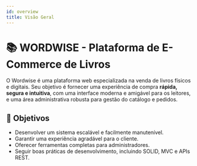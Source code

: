 ```yaml
---
id: overview
title: Visão Geral
---
```


# 📚 WORDWISE - Plataforma de E-Commerce de Livros

O Wordwise é uma plataforma web especializada na venda de livros físicos e digitais. Seu objetivo é fornecer uma experiência de compra **rápida, segura e intuitiva**, com uma interface moderna e amigável para os leitores, e uma área administrativa robusta para gestão do catálogo e pedidos.

## 🎯 Objetivos

- Desenvolver um sistema escalável e facilmente manutenível.
- Garantir uma experiência agradável para o cliente.
- Oferecer ferramentas completas para administradores.
- Seguir boas práticas de desenvolvimento, incluindo SOLID, MVC e APIs REST.
